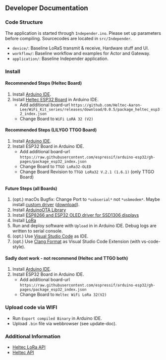 ## Developer Documentation

### Code Structure

The application is started through `Independer.ino`. Please set up parameters before compiling. Sourcecodes are located in `src/Independer`.

- `device/`: Baseline LoRaS transmit & receive, Hardware stuff and UI.
- `workflow/`: Baseline workflow and examples for Actor and Gateway.
- `application/`: Baseline Independer application.

### Install

#### Recommended Steps (Heltec Board)

1. Install [Arduino IDE](https://www.arduino.cc/en/software).
2. Install [Heltec ESP32 Board](https://github.com/Heltec-Aaron-Lee/WiFi_Kit_series/releases/download/0.0.5/package_heltec_esp32_index.json) in Arduino IDE.
    - Add additional board-url `https://github.com/Heltec-Aaron-Lee/WiFi_Kit_series/releases/download/0.0.5/package_heltec_esp32_index.json`
    - Change Board to `WiFi LoRA 32 (V2)`

#### Recommended Steps (LILYGO TTGO Board)

1. Install [Arduino IDE](https://www.arduino.cc/en/software).
2. Install ESP32 Board in Arduino IDE.
    - Add additional board-url `https://raw.githubusercontent.com/espressif/arduino-esp32/gh-pages/package_esp32_index.json`
    - Change Board to `TTGO LoRa32-OLED`
    - Change Board Revision to `TTGO LoRa32 V.2.1 (1.6.1)` (only TTGO Board)

#### Future Steps (all Boards)

1. (opt.) macOs Bugfix: Change Port to `*usbserial*` not `*usbmodem*`. Maybe install [custom driver](https://github.com/Xinyuan-LilyGO/LilyGo-T-Call-SIM800/issues/139) ([download](https://github.com/Xinyuan-LilyGO/LilyGo-T-Call-SIM800/files/7037260/CH9102_Mac_Driver.zip)).
2. Install [ArduinoOTA Library](https://www.arduino.cc/reference/en/libraries/arduinoota/)
3. Install [ESP8266 and ESP32 OLED driver for SSD1306 displays](https://github.com/ThingPulse/esp8266-oled-ssd1306)
4. Install [LoRa](https://github.com/sandeepmistry/arduino-LoRa)
5. Run and deploy software with `Upload` in in Arduino IDE. Debug logs are written to serial console.
6. (opt.) Use [Visual Studio Code](https://code.visualstudio.com/) as IDE.
7. (opt.) Use [Clang Format](https://www.dynamsoft.com/codepool/vscode-format-c-code-windows-linux.html) as Visual Studio Code Extension (with vs-code-style).

#### Sadly dont work - not recommend (Heltec and TTGO both)

1. Install [Arduino IDE](https://www.arduino.cc/en/software).
2. Install ESP32 Board in Arduino IDE.
    - Add additional board-url `https://raw.githubusercontent.com/espressif/arduino-esp32/gh-pages/package_esp32_index.json`
    - Change Board to `Heltec WiFi LoRa 32(V2)`

### Upload code via WIFI

- Run ``Export compiled Binary`` in Arduino IDE.
- Upload ``.bin`` file via webbrowser (see update-doc).

### Additional Information

- [Heltec LoRa API](https://github.com/HelTecAutomation/Heltec_ESP32/blob/master/src/lora/API.md)
- [Heltec API](https://github.com/HelTecAutomation/Heltec_ESP32/blob/master/src/oled/API.md)